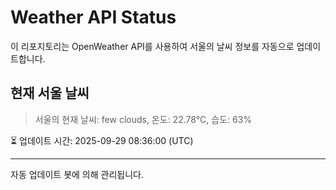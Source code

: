 
# Weather API Status

이 리포지토리는 OpenWeather API를 사용하여 서울의 날씨 정보를 자동으로 업데이트합니다.

## 현재 서울 날씨
> 서울의 현재 날씨: few clouds, 온도: 22.78°C, 습도: 63%

⏳ 업데이트 시간: 2025-09-29 08:36:00 (UTC)

---
자동 업데이트 봇에 의해 관리됩니다.
